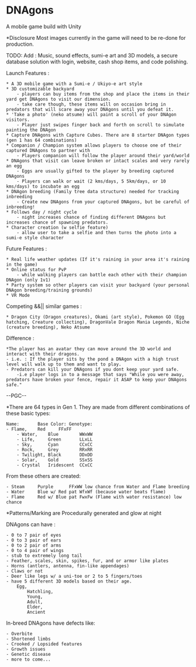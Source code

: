 # DNAgons
A mobile game build with Unity

*Disclosure Most images currently in the game will need to be re-done for production. 

TODO: Add : Music, sound effects, sumi-e art and 3D models, a secure database solution with login, website, cash shop items, and code polishing. 

Launch Features :

	* A 3D mobile game with a Sumi-e / Ukiyo-e art style
	* 3D customizable backyard
		- players can buy items from the shop and place the items in their yard get DNAgons to visit our dimension.
		- take care though, these items will on occasion bring in predators that will scare away your DNAgons until you defeat it.
	* 'Take a photo' (neko atsume) will paint a scroll of your DNAgon visitors.
		- Player just swipes finger back and forth on scroll to simulate painting the DNAgon 
	* Capture DNAgons with Capture Cubes. There are 8 starter DNAgon types (gen 1 has 64 combinations)
	* Companion / Champion system allows players to choose one of their captured DNAgons to partner with
		- Players companion will follow the player around their yard/world
	* DNAgons that visit can leave broken or intact scales and very rarely an egg
		- Eggs are usually gifted to the player by breeding captured DNAgons
		- Players can walk or wait (2 kms/days, 5 5km/days, or 10 kms/days) to incubate an egg
	* DNAgon breeding (Family tree data structure) needed for tracking inbreeding
		- Create new DNAgons from your captured DNAgons, but be careful of inbreeding!
	* Follows day / night cycle
		- night increases chance of finding different DNAgons but increases chance of spawning predators.
	* Character creation (w selfie feature)
		- allow user to take a selfie and then turns the photo into a sumi-e style character

Future Features :

	* Real life weather updates (If it's raining in your area it's raining in the game)
	* Online status for PvP
		- while walking players can battle each other with their champion DNAgon (only 1v1)
	* Party system so other players can visit your backyard (your personal DNAgon breeding/training grounds)
	* VR Mode

Competing &&|| similar games : 

	* Dragon City (Dragon creatures), Okami (art style), Pokemon GO (Egg hatching, Creature collecting), DragonVale Dragon Mania Legends, Niche (creature breeding), Neko Atsume

Difference : 

	*The player has an avatar they can move around the 3D world and interact with their dragons.
	- i.e. : If the player sits by the pond a DNAgon with a high trust level will walk up to them and want to play.
	- Predators can kill your DNAgons if you dont keep your yard safe.
		-i.e player logs in to a message that says "While you were away, predators have broken your fence, repair it ASAP to keep your DNAgons safe."


--PGC--

*There are 64 types in Gen 1. They are made from different combinations of these basic types:

 	Name:		Base Color:	Genotype:
	- Flame, 	Red		FFxFF
    	- Water,	Blue		WWxWW
    	- Life,		Green		LLxLL
    	- Sky,		Cyan		CCxCC
    	- Rock,		Grey		RRxRR
    	- Twilight,	Black		DDxDD
    	- Solar,	Gold		SSxSS
    	- Crystal	Iridescent	CCxCC

From these others are created:

	- Steam		Purple		FFxWW low chance from Water and Flame breeding
	- Water		Blue w/ Red pat	WfxWf (because water beats flame)
	- Flame		Red w/ Blue pat FwxFw (Flame with water resistance) low chance

*Patterns/Marking are Procedurally generated and glow at night

DNAgons can have : 

	- 0 to 7 pair of eyes
	- 0 to 3 pair of ears
	- 0 to 2 pair of arms
	- 0 to 4 pair of wings
	- stub to extremely long tail
	- Feather, scales, skin, spikes, fur, and or armor like plates
	- Horns (antlers, antenna, fin-like appendages)
	- Claws or not
	- Deer like legs w/ a uni-toe or 2 to 5 fingers/toes
	- have 5 different 3D models based on their age.
		Egg,
    		Hatchling,
    		Young,
    		Adult,
    		Elder,
    		Ancient
		
In-breed DNAgons have defects like:

	- Overbite
	- Shortened limbs
	- Crooked / Lopsided features
	- Growth issues
	- Genetic disease
	- more to come...

